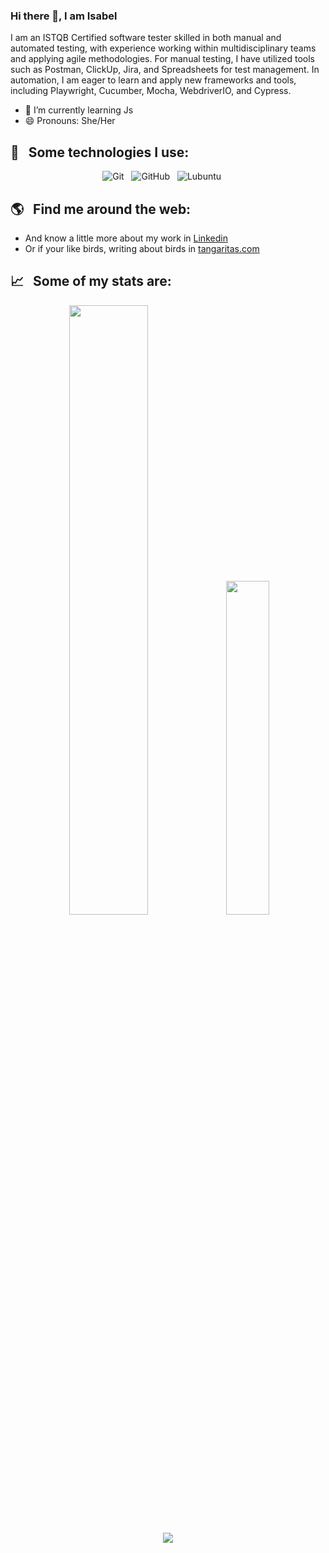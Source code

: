 ### Hi there 👋, I am Isabel

I am an ISTQB Certified software tester skilled in both manual and automated testing, with experience working within multidisciplinary teams and applying agile methodologies. For manual testing, I have utilized tools such as Postman, ClickUp, Jira, and Spreadsheets for test management. In automation, I am eager to learn and apply new frameworks and tools, including Playwright, Cucumber, Mocha, WebdriverIO, and Cypress.

- 🌱 I’m currently learning Js
- 😄 Pronouns: She/Her

## 🎯 &nbsp;&nbsp;Some technologies I use:
<p align="center">
  <img src="https://img.shields.io/badge/Git-F05032?style=for-the-badge&logo=git&logoColor=white" alt="Git" />&nbsp;&nbsp;
  <img src="https://img.shields.io/badge/github%20-%23000.svg?&style=for-the-badge&logo=github&logoColor=white" alt="GitHub" />&nbsp;&nbsp;
  <img src="https://img.shields.io/badge/Lubuntu%20-0068C8.svg?&style=for-the-badge&logo=lubuntu&logoColor=white" alt="Lubuntu" />&nbsp;&nbsp;
&nbsp;&nbsp;  
</p>

## 🌎 &nbsp;&nbsp;Find me around the web:
- And know a little more about my work in <a href="https://www.linkedin.com/in/isabely/">Linkedin</a>
- Or if your like birds, writing about birds in <a href="http://tangaritas.com/">tangaritas.com</a>

## 📈 &nbsp;&nbsp;Some of my stats are:

<p align="center">
  <img src="https://github-readme-stats.vercel.app/api?username=isabelyb&theme=default&show_icons=true&hide=contribs", style="width:50%">
  <img src="https://github-readme-stats.vercel.app/api/top-langs/?username=isabelyb&layout=compact", style="width:37%">
</p>
<p align="center">
  <img align="" src="https://visitor-badge.laobi.icu/badge?page_id=isabelyb/isabelyb" />
</p>


